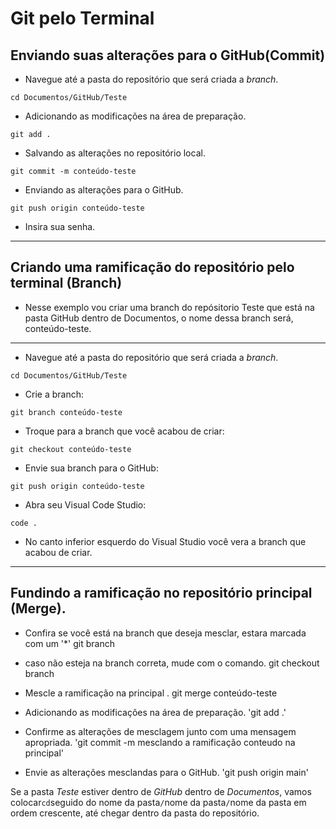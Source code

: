# Git pelo Terminal

## Enviando suas alterações para o GitHub(Commit)
* Navegue até a pasta do repositório que será criada a *branch*.

`cd Documentos/GitHub/Teste`

* Adicionando as modificações na área de preparação.

`git add .`

* Salvando as alterações no repositório local.

`git commit -m conteúdo-teste`

* Enviando as alterações para o GitHub.

`git push origin conteúdo-teste`

* Insira sua senha.

---
## Criando uma ramificação do repositório pelo terminal (Branch)
* Nesse exemplo vou criar uma branch do repósitorio Teste que está na pasta GitHub dentro de Documentos, o nome dessa branch será, conteúdo-teste.

---
* Navegue até a pasta do repositório que será criada a *branch*.

`cd Documentos/GitHub/Teste`

* Crie a branch:

`git branch conteúdo-teste`

* Troque para a branch que você acabou de criar:

`git checkout conteúdo-teste`

* Envie sua branch para o GitHub:

`git push origin conteúdo-teste`

* Abra seu Visual Code Studio:

`code .`

* No canto inferior esquerdo do Visual Studio você vera a branch que acabou de criar.

---

## Fundindo a ramificação no repositório principal (Merge).

* Confira se você está na branch que deseja mesclar, estara marcada com um '*'
 git branch

 * caso não esteja na branch correta, mude com o comando.
 git checkout branch

 * Mescle a ramificação na principal .
 git merge conteúdo-teste

* Adicionando as modificações na área de preparação.
 'git add .' 

* Confirme as alterações de mesclagem junto com uma mensagem apropriada.
 'git commit -m mesclando a ramificação conteudo na principal'

* Envie as alterações mesclandas para o GitHub.
 'git push origin main'

Se a pasta *Teste* estiver dentro de *GitHub* dentro de *Documentos*, vamos colocar`cd`seguido do nome da pasta`/`nome da pasta`/`nome da pasta em ordem crescente, até chegar dentro da pasta do repositório.